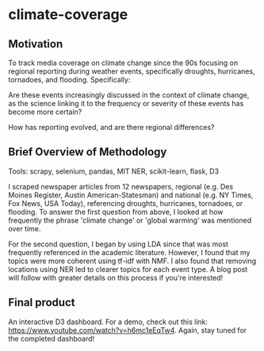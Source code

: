 # climate-coverage

<h2> Motivation </h2>

To track media coverage on climate change since the 90s focusing on regional reporting during weather events, specifically droughts, hurricanes, tornadoes, and flooding. Specifically:    

Are these events increasingly discussed in the context of climate change, as the science linking it to the frequency or severity of these events has become more certain?    

How has reporting evolved, and are there regional differences?     

<h2> Brief Overview of Methodology </h2>

Tools: scrapy, selenium, pandas, MIT NER, scikit-learn, flask, D3

I scraped newspaper articles from 12 newspapers, regional (e.g. Des Moines Register, Austin American-Statesman) and national (e.g. NY Times, Fox News, USA Today), referencing droughts, hurricanes, tornadoes, or flooding. To answer the first question from above, I looked at how frequently the phrase 'climate change' or 'global warming' was mentioned over time. 

For the second question, I began by using LDA since that was most frequently referenced in the academic literature. However, I found that my topics were more coherent using tf-idf with NMF. I also found that removing locations using NER led to clearer topics for each event type. A blog post will follow with greater details on this process if you're interested!    

<h2> Final product </h2>

An interactive D3 dashboard. For a demo, check out this link: https://www.youtube.com/watch?v=h6mc1eEqTw4. Again, stay tuned for the completed dashboard!
